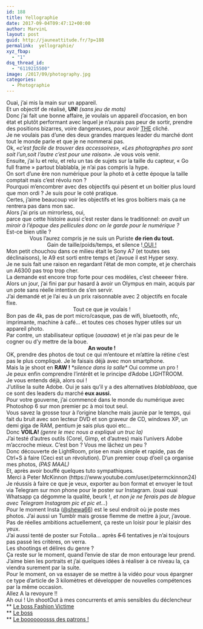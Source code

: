 ```yaml
---
id: 188
title: Yellographie
date: 2017-09-04T09:47:12+00:00
author: MarvinL
layout: post
guid: http://jauneattitude.fr/?p=188
permalink:  yellographie/
xyz_fbap:
  - "1"
dsq_thread_id:
  - "6119215500"
image: /2017/09/photography.jpg
categories:
  - Photographie
---
```

<div class="" data-block="true" data-editor="d4dth" data-offset-key="ftr2t-0-0">
  <div class="public-DraftStyleDefault-block public-DraftStyleDefault-ltr" data-offset-key="ftr2t-0-0">
    <span data-offset-key="ftr2t-0-0"><span data-text="true">Ouai, j&rsquo;ai mis la main sur un appareil. </span></span>
  </div>
  
  <div class="public-DraftStyleDefault-block public-DraftStyleDefault-ltr" data-offset-key="ftr2t-0-0">
  </div>
  
  <div class="public-DraftStyleDefault-block public-DraftStyleDefault-ltr" data-offset-key="ftr2t-0-0">
    <span data-offset-key="ftr2t-0-0"><span data-text="true">Et un objectif de réalisé, <strong>UN!</strong> <em>(sans jeu de mots)</em></span></span>
  </div>
</div>

<div class="" data-block="true" data-editor="d4dth" data-offset-key="4qhg5-0-0">
  <div class="public-DraftStyleDefault-block public-DraftStyleDefault-ltr" data-offset-key="4qhg5-0-0">
    <span data-offset-key="4qhg5-0-0"> </span>
  </div>
</div>

<div class="" data-block="true" data-editor="d4dth" data-offset-key="eaisd-0-0">
  <div class="public-DraftStyleDefault-block public-DraftStyleDefault-ltr" data-offset-key="eaisd-0-0">
    <span class="veryhardreadability"><span data-offset-key="eaisd-0-0"><span data-text="true">Donc j&rsquo;ai fait une bonne affaire, je voulais un appareil d&rsquo;occasion,</span></span></span><span class="veryhardreadability"><span data-offset-key="eaisd-0-0"><span data-text="true"> en bon état et plutôt performant avec lequel je n&rsquo;aurais pas peur de sortir, prendre des positions bizarres, voire dangereuses, pour avoir <span style="text-decoration: underline;">THE</span> cliché</span></span></span><span data-offset-key="eaisd-1-0"><span data-text="true">. </span></span>
  </div>
</div>

<div class="" data-block="true" data-editor="d4dth" data-offset-key="abf9s-0-0">
  <div class="public-DraftStyleDefault-block public-DraftStyleDefault-ltr" data-offset-key="abf9s-0-0">
    <span data-offset-key="abf9s-0-0"><span data-text="true">Je ne voulais pas d&rsquo;une des deux grandes marques leader du marché dont tout le monde parle et que je ne nommerai pas. </span></span>
  </div>
</div>

<div class="" data-block="true" data-editor="d4dth" data-offset-key="sb7r-0-0">
  <div class="public-DraftStyleDefault-block public-DraftStyleDefault-ltr" data-offset-key="sb7r-0-0">
    <span class="hardreadability"><span data-offset-key="sb7r-0-0"><span data-text="true">Ok, <em>«c&rsquo;est facile de trouver des accessoires», «Les photographes pro sont soit l&rsquo;un,soit l&rsquo;autre c&rsquo;est pour une raison». </em></span></span></span>Je vous vois venir.
  </div>
</div>

<div class="" data-block="true" data-editor="d4dth" data-offset-key="56qm2-0-0">
  <div class="public-DraftStyleDefault-block public-DraftStyleDefault-ltr" data-offset-key="56qm2-0-0">
    <span data-offset-key="56qm2-0-0"> </span>
  </div>
</div>

<div class="" data-block="true" data-editor="d4dth" data-offset-key="2a10j-0-0">
  <div class="public-DraftStyleDefault-block public-DraftStyleDefault-ltr" data-offset-key="2a10j-0-0">
    <span class="hardreadability"><span data-offset-key="2a10j-0-0"><span data-text="true">Ensuite, j&rsquo;ai lu et relu, et relu un tas de sujets sur la taille du capteur, « Go full frame » partout blablabla, je n&rsquo;ai pas compris la hype</span></span></span><span data-offset-key="2a10j-1-0"><span data-text="true">. </span></span>
  </div>
</div>

<div class="" data-block="true" data-editor="d4dth" data-offset-key="arg0s-0-0">
  <div class="public-DraftStyleDefault-block public-DraftStyleDefault-ltr" data-offset-key="arg0s-0-0">
    <span data-offset-key="arg0s-0-0"><span data-text="true">On sort d&rsquo;une ère non numérique pour la photo et à cette époque la taille comptait mais c&rsquo;est révolu non ? </span></span>
  </div>
</div>

<div class="" data-block="true" data-editor="d4dth" data-offset-key="33ktt-0-0">
  <div class="public-DraftStyleDefault-block public-DraftStyleDefault-ltr" data-offset-key="33ktt-0-0">
    <span data-offset-key="33ktt-0-0"> </span>
  </div>
</div>

<div class="" data-block="true" data-editor="d4dth" data-offset-key="fce4t-0-0">
  <div class="public-DraftStyleDefault-block public-DraftStyleDefault-ltr" data-offset-key="fce4t-0-0">
    <span data-offset-key="fce4t-0-0"><span data-text="true">Pourquoi m&rsquo;encombrer avec des objectifs qui pèsent et un boitier plus lourd que mon ordi ? </span></span><span class="hardreadability"><span data-offset-key="fce4t-1-0"><span data-text="true">Je suis pour le coté pratique.<br /> Certes, j&rsquo;aime beaucoup voir les objectifs et les gros boîtiers mais ça ne rentrera pas dans mon sac</span></span></span><span data-offset-key="fce4t-2-0"><span data-text="true">.</span></span>
  </div>
</div>

<div class="" data-block="true" data-editor="d4dth" data-offset-key="1thsi-0-0">
  <div class="public-DraftStyleDefault-block public-DraftStyleDefault-ltr" data-offset-key="1thsi-0-0">
    <span data-offset-key="1thsi-0-0"> </span>
  </div>
</div>

<div class="" data-block="true" data-editor="d4dth" data-offset-key="3ih9v-0-0">
  <div class="public-DraftStyleDefault-block public-DraftStyleDefault-ltr" data-offset-key="3ih9v-0-0">
    <span class="veryhardreadability"><span data-offset-key="3ih9v-0-0"><span data-text="true">Alors j&rsquo;ai pris un mirrorless, oui, </span></span></span>
  </div>
  
  <div class="public-DraftStyleDefault-block public-DraftStyleDefault-ltr" data-offset-key="3ih9v-0-0">
    <span class="veryhardreadability"><span data-offset-key="3ih9v-0-0"><span data-text="true">parce que cette histoire aussi c&rsquo;est rester dans le traditionnel: <em>on avait un miroir à l&rsquo;époque des pellicules donc on le garde pour le numérique </em></span></span></span><em><span data-offset-key="3ih9v-1-0"><span data-text="true">? </span></span></em>
  </div>
</div>

<div class="" data-block="true" data-editor="d4dth" data-offset-key="4sen0-0-0">
  <div class="public-DraftStyleDefault-block public-DraftStyleDefault-ltr" data-offset-key="4sen0-0-0">
    <span data-offset-key="4sen0-0-0"><span data-text="true">Est-ce bien utile ? </span></span>
  </div>
  
  <div class="public-DraftStyleDefault-block public-DraftStyleDefault-ltr" data-offset-key="4sen0-0-0">
  </div>
  
  <div class="public-DraftStyleDefault-block public-DraftStyleDefault-ltr" style="text-align: center;" data-offset-key="4sen0-0-0">
    <span data-offset-key="4sen0-0-0"><span data-text="true">Vous l&rsquo;aurez compris je ne suis un Puriste <strong>de rien du tout.</strong></span></span>
  </div>
</div>

<div class="" data-block="true" data-editor="d4dth" data-offset-key="dg9mv-0-0">
  <div class="public-DraftStyleDefault-block public-DraftStyleDefault-ltr" style="text-align: center;" data-offset-key="dg9mv-0-0">
    Gain de taille/poids/temps, et silence !<span style="text-decoration: underline;"> OUI !</span>
  </div>
</div>

<div class="" data-block="true" data-editor="d4dth" data-offset-key="6bi5i-0-0">
  <div class="public-DraftStyleDefault-block public-DraftStyleDefault-ltr" data-offset-key="6bi5i-0-0">
    <span data-offset-key="6bi5i-0-0"> </span>
  </div>
</div>

<div class="" data-block="true" data-editor="d4dth" data-offset-key="3ac3u-0-0">
  <div class="public-DraftStyleDefault-block public-DraftStyleDefault-ltr" data-offset-key="3ac3u-0-0">
    <span class="hardreadability"><span data-offset-key="3ac3u-0-0"><span data-text="true">Mon petit chouchou dans ce milieu était le Sony A7 (et toutes ses déclinaisons), le A9 est sorti entre temps et j&rsquo;avoue il est Hyper sexy</span></span></span><span data-offset-key="3ac3u-1-0"><span data-text="true">.</span></span>
  </div>
</div>

<div class="" data-block="true" data-editor="d4dth" data-offset-key="8tgaf-0-0">
  <div class="public-DraftStyleDefault-block public-DraftStyleDefault-ltr" data-offset-key="8tgaf-0-0">
    <span data-offset-key="8tgaf-0-0"><span data-text="true">Je ne suis fait une raison en regardant l&rsquo;état de mon compte, et je cherchais un A6300 pas trop trop cher.<br /> La demande est encore trop forte pour ces modèles, c&rsquo;est cheeeer frère.</span></span>
  </div>
</div>

<div class="" data-block="true" data-editor="d4dth" data-offset-key="3uibf-0-0">
  <div class="public-DraftStyleDefault-block public-DraftStyleDefault-ltr" data-offset-key="3uibf-0-0">
    <span data-offset-key="3uibf-0-0"><span data-text="true">Alors un jour, j&rsquo;ai fini par pur hasard à avoir un Olympus en main, acquis par un pote sans réelle intention de s&rsquo;en servir.<br /> J&rsquo;ai demandé et je l&rsquo;ai eu à un prix raisonnable avec 2 objectifs en focale fixe.</span></span>
  </div>
</div>

<div class="" data-block="true" data-editor="d4dth" data-offset-key="3teg0-0-0">
  <div class="public-DraftStyleDefault-block public-DraftStyleDefault-ltr" data-offset-key="3teg0-0-0">
    <span data-offset-key="3teg0-0-0"> </span>
  </div>
</div>

<div class="" data-block="true" data-editor="d4dth" data-offset-key="844m0-0-0">
  <div class="public-DraftStyleDefault-block public-DraftStyleDefault-ltr" style="text-align: center;" data-offset-key="844m0-0-0">
    <span data-offset-key="844m0-0-0"><span data-text="true"> Tout ce que je voulais !</span></span>
  </div>
</div>

<div class="" data-block="true" data-editor="d4dth" data-offset-key="44dip-0-0">
  <div class="public-DraftStyleDefault-block public-DraftStyleDefault-ltr" data-offset-key="44dip-0-0">
    <span data-offset-key="44dip-0-0"> </span>
  </div>
</div>

<div class="" data-block="true" data-editor="d4dth" data-offset-key="1mch6-0-0">
  <div class="public-DraftStyleDefault-block public-DraftStyleDefault-ltr" data-offset-key="1mch6-0-0">
    <span class="hardreadability"><span data-offset-key="1mch6-0-0"><span data-text="true">Bon pas de 4k, pas de port micro/casque, pas de wifi, bluetooth, nfc, imprimante, machine à café… et toutes ces choses hyper utiles sur un appareil photo.</span></span></span>
  </div>
  
  <div class="public-DraftStyleDefault-block public-DraftStyleDefault-ltr" data-offset-key="1mch6-0-0">
    <span class="hardreadability"><span data-offset-key="1mch6-0-0"><span data-text="true">Par contre, un stabilisateur optique (<em>ouaaaw</em>) et je n&rsquo;ai pas peur de le cogner ou d&rsquo;y mettre de la boue. </span></span></span>
  </div>
  
  <div class="public-DraftStyleDefault-block public-DraftStyleDefault-ltr" style="text-align: center;" data-offset-key="1mch6-0-0">
    <span class="hardreadability"><span data-offset-key="1mch6-0-0"><span data-text="true"><strong>An woute </strong></span></span></span><strong><span data-offset-key="1mch6-1-0"><span data-text="true">!</span></span></strong>
  </div>
</div>

<div class="" data-block="true" data-editor="d4dth" data-offset-key="eigut-0-0">
  <div class="public-DraftStyleDefault-block public-DraftStyleDefault-ltr" data-offset-key="eigut-0-0">
    <span data-offset-key="eigut-0-0"> </span>
  </div>
</div>

<div class="" data-block="true" data-editor="d4dth" data-offset-key="48pij-0-0">
  <div class="public-DraftStyleDefault-block public-DraftStyleDefault-ltr" data-offset-key="48pij-0-0">
    <span data-offset-key="48pij-0-0"><span data-text="true">OK, prendre des photos de tout ce qui m&rsquo;entoure et m&rsquo;attire la rétine c&rsquo;est pas le plus compliqué. Je le faisais déjà avec mon smartphone.</span></span>
  </div>
</div>

<div class="" data-block="true" data-editor="d4dth" data-offset-key="9ikum-0-0">
  <div class="public-DraftStyleDefault-block public-DraftStyleDefault-ltr" data-offset-key="9ikum-0-0">
    <span data-offset-key="9ikum-0-0"><span data-text="true">Mais la je shoot en <strong>RAW ! </strong><em>*silence dans la salle* </em>Oui comme un pro ! </span></span>
  </div>
  
  <div class="public-DraftStyleDefault-block public-DraftStyleDefault-ltr" data-offset-key="9ikum-0-0">
  </div>
</div>

<div class="" data-block="true" data-editor="d4dth" data-offset-key="f08un-0-0">
  <div class="public-DraftStyleDefault-block public-DraftStyleDefault-ltr" data-offset-key="f08un-0-0">
    <span data-offset-key="f08un-0-0"><span data-text="true">Je peux enfin comprendre l&rsquo;intérêt et le principe d&rsquo;Adobe LIGHTROOM.</span></span>
  </div>
</div>

<div class="" data-block="true" data-editor="d4dth" data-offset-key="6405s-0-0">
  <div class="public-DraftStyleDefault-block public-DraftStyleDefault-ltr" data-offset-key="6405s-0-0">
    <span data-offset-key="6405s-0-0"><span data-text="true">Je vous entends déjà, alors oui !<br /> J&rsquo;utilise la suite Adobe. Oui je sais qu&rsquo;il y a des alternatives <em>blablablaaa</em>, que ce sont des leaders du marché<strong> eux aussi. </strong></span></span>
  </div>
</div>

<div class="" data-block="true" data-editor="d4dth" data-offset-key="d10sm-0-0">
  <div class="public-DraftStyleDefault-block public-DraftStyleDefault-ltr" data-offset-key="d10sm-0-0">
    <span data-offset-key="d10sm-0-0"><span data-text="true">Pour votre gouverne, j&rsquo;ai commencé dans le monde du numérique avec Photoshop 6 sur mon premier pc à moi tout seul. </span></span>
  </div>
</div>

<div class="" data-block="true" data-editor="d4dth" data-offset-key="6a5n7-0-0">
  <div class="public-DraftStyleDefault-block public-DraftStyleDefault-ltr" data-offset-key="6a5n7-0-0">
    <span data-offset-key="6a5n7-0-0"><span data-text="true">Vous savez la grosse tour à l&rsquo;origine blanche mais jaunie par le temps, qui fait du bruit avec son lecteur DVD et son graveur de CD, windows XP, un demi giga de RAM, pentium je sais plus quoi etc…</span></span>
  </div>
</div>

<div class="" data-block="true" data-editor="d4dth" data-offset-key="ckpiu-0-0">
  <div class="public-DraftStyleDefault-block public-DraftStyleDefault-ltr" data-offset-key="ckpiu-0-0">
    <span data-offset-key="ckpiu-0-0"><span data-text="true">Donc <strong>VOILA! </strong><em>(genre le mec nous a expliqué un truc la)</em></span></span>
  </div>
</div>

<div class="" data-block="true" data-editor="d4dth" data-offset-key="6cg94-0-0">
  <div class="public-DraftStyleDefault-block public-DraftStyleDefault-ltr" data-offset-key="6cg94-0-0">
    <span data-offset-key="6cg94-0-0"><span data-text="true">J&rsquo;ai testé d&rsquo;autres outils (Corel, Gimp, et d&rsquo;autres) mais l&rsquo;univers Adobe m&rsquo;accroche mieux. C&rsquo;est bon ? Vous me lâchez un peu ?</span></span>
  </div>
</div>

<div class="" data-block="true" data-editor="d4dth" data-offset-key="b729u-0-0">
  <div class="public-DraftStyleDefault-block public-DraftStyleDefault-ltr" data-offset-key="b729u-0-0">
    <span data-offset-key="b729u-0-0"> </span>
  </div>
</div>

<div class="" data-block="true" data-editor="d4dth" data-offset-key="dpuaf-0-0">
  <div class="public-DraftStyleDefault-block public-DraftStyleDefault-ltr" data-offset-key="dpuaf-0-0">
    <span data-offset-key="dpuaf-0-0"><span data-text="true">Donc découverte de LightRoom, prise en main simple et rapide, pas de Ctrl+S à faire (Ceci est un révolution). D&rsquo;un premier coup d&rsquo;oeil ça organise mes photos, <em>(PAS MAAL)</em> </span></span>
  </div>
  
  <div class="public-DraftStyleDefault-block public-DraftStyleDefault-ltr" data-offset-key="dpuaf-0-0">
    <span data-offset-key="dpuaf-0-0"><span data-text="true">Et, a</span></span>près avoir bouffé quelques tuto sympathiques.
  </div>
  
  <div class="public-DraftStyleDefault-block public-DraftStyleDefault-ltr" data-offset-key="dpuaf-0-0">
  </div>
  
  <div class="public-DraftStyleDefault-block public-DraftStyleDefault-ltr" style="text-align: center;" data-offset-key="dpuaf-0-0">
    Merci à Peter McKinnon (https://www.youtube.com/user/petermckinnon24)
  </div>
  
  <div class="public-DraftStyleDefault-block public-DraftStyleDefault-ltr" data-offset-key="dpuaf-0-0">
  </div>
</div>

<div class="" data-block="true" data-editor="d4dth" data-offset-key="4rku2-0-0">
  <div class="public-DraftStyleDefault-block public-DraftStyleDefault-ltr" data-offset-key="4rku2-0-0">
    <span class="hardreadability"><span data-offset-key="4rku2-0-0"><span data-text="true">Je réussis à faire ce que je veux, exporter au bon format et envoyer le tout via Telegram sur mon phone pour le poster sur Instagram</span></span></span><span data-offset-key="4rku2-1-0"><span data-text="true">. (ouai ouai Whatsapp ça dégomme la qualité, beurk !, <em>et non je ne ferais pas de blague avec Telegram Instagram pic et pic et…</em>) </span></span>
  </div>
</div>

<div class="" data-block="true" data-editor="d4dth" data-offset-key="cj7oi-0-0">
  <div class="public-DraftStyleDefault-block public-DraftStyleDefault-ltr" data-offset-key="cj7oi-0-0">
    <span data-offset-key="cj7oi-0-0"> </span>
  </div>
</div>

<div class="" data-block="true" data-editor="d4dth" data-offset-key="1gnnh-0-0">
  <div class="public-DraftStyleDefault-block public-DraftStyleDefault-ltr" data-offset-key="1gnnh-0-0">
    <span data-offset-key="1gnnh-0-0"><span data-text="true">Pour le moment Insta (<a href="https://instagram.com/shewa66">@shewa66</a>) est le seul endroit où je poste mes photos. J&rsquo;ai aussi un Tumblr mais grosse flemme de mettre à jour, j&rsquo;avoue.</span></span>
  </div>
  
  <div class="public-DraftStyleDefault-block public-DraftStyleDefault-ltr" data-offset-key="1gnnh-0-0">
    <span data-offset-key="1gnnh-0-0"><span data-text="true"> Pas de réelles ambitions actuellement, ça reste un loisir pour le plaisir des yeux.<br /> </span></span>J&rsquo;ai aussi tenté de poster sur Fotolia… après <em><del>5 </del> </em>6 tentatives je n&rsquo;ai toujours pas passé les critères, on verra.
  </div>
</div>

<div class="" data-block="true" data-editor="d4dth" data-offset-key="amov3-0-0">
  <div class="public-DraftStyleDefault-block public-DraftStyleDefault-ltr" data-offset-key="amov3-0-0">
    <span data-offset-key="amov3-0-0"> </span>
  </div>
</div>

<div class="" data-block="true" data-editor="d4dth" data-offset-key="2lrb4-0-0">
  <div class="public-DraftStyleDefault-block public-DraftStyleDefault-ltr" data-offset-key="2lrb4-0-0">
    <span data-offset-key="2lrb4-0-0"><span data-text="true">Les shootings et délires du genre ?<br /> Ça reste sur le moment, quand l&rsquo;envie de star de mon entourage leur prend. J&rsquo;aime bien les portraits et j&rsquo;ai quelques idées à réaliser à ce niveau la, ça viendra surement par la suite.</span></span>
  </div>
</div>

<div class="" data-block="true" data-editor="d4dth" data-offset-key="1lu8-0-0">
  <div class="public-DraftStyleDefault-block public-DraftStyleDefault-ltr" data-offset-key="1lu8-0-0">
    <span data-offset-key="1lu8-0-0"> </span>
  </div>
</div>

<div class="" data-block="true" data-editor="d4dth" data-offset-key="lrht-0-0">
  <div class="public-DraftStyleDefault-block public-DraftStyleDefault-ltr" data-offset-key="lrht-0-0">
    <span class="hardreadability"><span data-offset-key="lrht-0-0"><span data-text="true">Pour le moment, on va essayer de se mettre à la vidéo pour vous épargner ce type d&rsquo;article de 3 kilomètres et développer de nouvelles compétences par la même occasion</span></span></span><span data-offset-key="lrht-1-0"><span data-text="true">.</span></span>
  </div>
</div>

<div class="" data-block="true" data-editor="d4dth" data-offset-key="6ci5d-0-0">
  <div class="public-DraftStyleDefault-block public-DraftStyleDefault-ltr" data-offset-key="6ci5d-0-0">
  </div>
  
  <div class="public-DraftStyleDefault-block public-DraftStyleDefault-ltr" data-offset-key="6ci5d-0-0">
    <span data-offset-key="6ci5d-0-0"><span data-text="true">Allez A la revoyure !! </span></span>
  </div>
</div>

<div class="" data-block="true" data-editor="d4dth" data-offset-key="bm72f-0-0">
  <div class="public-DraftStyleDefault-block public-DraftStyleDefault-ltr" data-offset-key="bm72f-0-0">
    <span data-offset-key="bm72f-0-0"> </span>
  </div>
</div>

<div class="" data-block="true" data-editor="d4dth" data-offset-key="92s87-0-0">
  <div class="public-DraftStyleDefault-block public-DraftStyleDefault-ltr" data-offset-key="92s87-0-0">
    <span data-offset-key="92s87-0-0">Ah oui ! Un shootOut à mes concurrents et amis sensibles du déclencheur </span>
  </div>
  
  <div class="public-DraftStyleDefault-block public-DraftStyleDefault-ltr" data-offset-key="92s87-0-0">
    ** <a href="https://instagram.com/nathandonat"> Le boss Fashion Victime</a>
  </div>
  
  <div class="public-DraftStyleDefault-block public-DraftStyleDefault-ltr" data-offset-key="92s87-0-0">
    <span data-offset-key="92s87-0-0">** <a href="https://instagram.com/brinotwit"> Le boss</a><br /> ** <a href="https://instagram.com/gotm97"> Le booooooosss des patrons !</a></span>
  </div>
</div>
